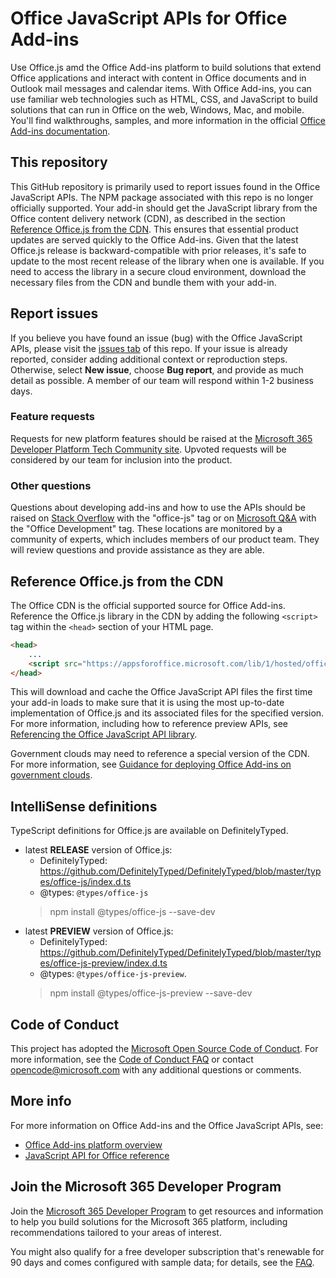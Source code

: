 # Office JavaScript APIs for Office Add-ins

Use Office.js amd the Office Add-ins platform to build solutions that extend Office applications and interact with content in Office documents and in Outlook mail messages and calendar items. With Office Add-ins, you can use familiar web technologies such as HTML, CSS, and JavaScript to build solutions that can run in Office on the web, Windows, Mac, and mobile. You'll find walkthroughs, samples, and more information in the official [Office Add-ins documentation](https://learn.microsoft.com/office/dev/add-ins/).

## This repository

This GitHub repository is primarily used to report issues found in the Office JavaScript APIs. The NPM package associated with this repo is no longer officially supported. Your add-in should get the JavaScript library from the Office content delivery network (CDN), as described in the section [Reference Office.js from the CDN](#reference-officejs-from-the-cdn). This ensures that essential product updates are served quickly to the Office Add-ins. Given that the latest Office.js release is backward-compatible with prior releases, it's safe to update to the most recent release of the library when one is available. If you need to access the library in a secure cloud environment, download the necessary files from the CDN and bundle them with your add-in.

## Report issues

If you believe you have found an issue (bug) with the Office JavaScript APIs, please visit the [issues tab](https://github.com/OfficeDev/office-js/issues) of this repo. If your issue is already reported, consider adding additional context or reproduction steps. Otherwise, select **New issue**, choose **Bug report**, and provide as much detail as possible. A member of our team will respond within 1-2 business days.

### Feature requests

Requests for new platform features should be raised at the [Microsoft 365 Developer Platform Tech Community site](https://aka.ms/m365dev-suggestions). Upvoted requests will be considered by our team for inclusion into the product.

### Other questions

Questions about developing add-ins and how to use the APIs should be raised on [Stack Overflow](https://stackoverflow.com/questions/tagged/office-js) with the "office-js" tag or on [Microsoft Q&A](https://learn.microsoft.com/answers/tags/321/office-development) with the "Office Development" tag. These locations are monitored by a community of experts, which includes members of our product team. They will review questions and provide assistance as they are able.

## Reference Office.js from the CDN

The Office CDN is the official supported source for Office Add-ins. Reference the Office.js library in the CDN by adding the following `<script>` tag within the `<head>` section of your HTML page.

```html
<head>
    ...
    <script src="https://appsforoffice.microsoft.com/lib/1/hosted/office.js" type="text/javascript"></script>
</head>
```

This will download and cache the Office JavaScript API files the first time your add-in loads to make sure that it is using the most up-to-date implementation of Office.js and its associated files for the specified version. For more information, including how to reference preview APIs, see [Referencing the Office JavaScript API library](https://learn.microsoft.com/office/dev/add-ins/develop/referencing-the-javascript-api-for-office-library-from-its-cdn).

Government clouds may need to reference a special version of the CDN. For more information, see [Guidance for deploying Office Add-ins on government clouds](https://learn.microsoft.com/office/dev/add-ins/publish/government-cloud-guidance).

## IntelliSense definitions

TypeScript definitions for Office.js are available on DefinitelyTyped.

- latest **RELEASE** version of Office.js:
  - DefinitelyTyped: <https://github.com/DefinitelyTyped/DefinitelyTyped/blob/master/types/office-js/index.d.ts>
  - @types: `@types/office-js`
  > npm install @types/office-js --save-dev
- latest **PREVIEW** version of Office.js:
  - DefinitelyTyped: <https://github.com/DefinitelyTyped/DefinitelyTyped/blob/master/types/office-js-preview/index.d.ts>
  - @types: `@types/office-js-preview`.
  > npm install @types/office-js-preview --save-dev

## Code of Conduct

This project has adopted the [Microsoft Open Source Code of Conduct](https://opensource.microsoft.com/codeofconduct/). For more information, see the [Code of Conduct FAQ](https://opensource.microsoft.com/codeofconduct/faq/) or contact [opencode@microsoft.com](mailto:opencode@microsoft.com) with any additional questions or comments.

## More info

For more information on Office Add-ins and the Office JavaScript APIs, see:

- [Office Add-ins platform overview](https://learn.microsoft.com/office/dev/add-ins/overview/office-add-ins)
- [JavaScript API for Office reference](https://learn.microsoft.com/javascript/api/overview)

## Join the Microsoft 365 Developer Program

Join the [Microsoft 365 Developer Program](https://aka.ms/m365devprogram) to get resources and information to help you build solutions for the Microsoft 365 platform, including recommendations tailored to your areas of interest.

You might also qualify for a free developer subscription that's renewable for 90 days and comes configured with sample data; for details, see the [FAQ](https://learn.microsoft.com/office/developer-program/microsoft-365-developer-program-faq#who-qualifies-for-a-microsoft-365-e5-developer-subscription-).

